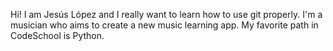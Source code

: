 Hi! I am Jesús López and I really want to learn how to use git properly. I'm a musician who aims to create a new music learning app.
My favorite path in CodeSchool is Python.
